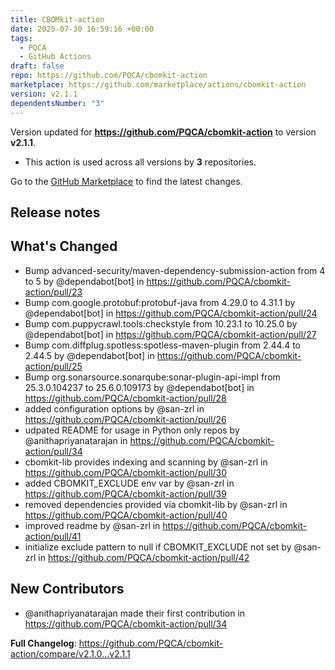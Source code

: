 ```yaml
---
title: CBOMkit-action
date: 2025-07-30 16:59:16 +00:00
tags:
  - PQCA
  - GitHub Actions
draft: false
repo: https://github.com/PQCA/cbomkit-action
marketplace: https://github.com/marketplace/actions/cbomkit-action
version: v2.1.1
dependentsNumber: "3"
---
```



Version updated for **https://github.com/PQCA/cbomkit-action** to version **v2.1.1**.
- This action is used across all versions by **3** repositories.

Go to the [GitHub Marketplace](https://github.com/marketplace/actions/cbomkit-action) to find the latest changes.

## Release notes

## What's Changed
* Bump advanced-security/maven-dependency-submission-action from 4 to 5 by @dependabot[bot] in https://github.com/PQCA/cbomkit-action/pull/23
* Bump com.google.protobuf:protobuf-java from 4.29.0 to 4.31.1 by @dependabot[bot] in https://github.com/PQCA/cbomkit-action/pull/24
* Bump com.puppycrawl.tools:checkstyle from 10.23.1 to 10.25.0 by @dependabot[bot] in https://github.com/PQCA/cbomkit-action/pull/27
* Bump com.diffplug.spotless:spotless-maven-plugin from 2.44.4 to 2.44.5 by @dependabot[bot] in https://github.com/PQCA/cbomkit-action/pull/25
* Bump org.sonarsource.sonarqube:sonar-plugin-api-impl from 25.3.0.104237 to 25.6.0.109173 by @dependabot[bot] in https://github.com/PQCA/cbomkit-action/pull/28
* added configuration options by @san-zrl in https://github.com/PQCA/cbomkit-action/pull/26
* udpated README for usage in Python only repos by @anithapriyanatarajan in https://github.com/PQCA/cbomkit-action/pull/34
* cbomkit-lib provides indexing and scanning by @san-zrl in https://github.com/PQCA/cbomkit-action/pull/30
* added CBOMKIT_EXCLUDE env var by @san-zrl in https://github.com/PQCA/cbomkit-action/pull/39
* removed dependencies provided via cbomkit-lib by @san-zrl in https://github.com/PQCA/cbomkit-action/pull/40
* improved readme by @san-zrl in https://github.com/PQCA/cbomkit-action/pull/41
* initialize exclude pattern to null if CBOMKIT_EXCLUDE not set by @san-zrl in https://github.com/PQCA/cbomkit-action/pull/42

## New Contributors
* @anithapriyanatarajan made their first contribution in https://github.com/PQCA/cbomkit-action/pull/34

**Full Changelog**: https://github.com/PQCA/cbomkit-action/compare/v2.1.0...v2.1.1

